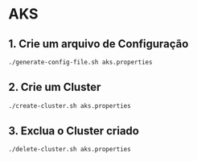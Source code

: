 # AKS

## 1. Crie um arquivo de Configuração

```bash
./generate-config-file.sh aks.properties
```

## 2. Crie um Cluster

```bash
./create-cluster.sh aks.properties
```

## 3. Exclua o Cluster criado

```bash
./delete-cluster.sh aks.properties
```
